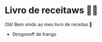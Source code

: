 #  Livro de receitaws :man_cook:

Olá! Bem vindo ao meu livro de receitas :wave:

- Strogonoff de frango
